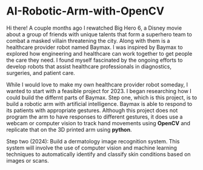 # AI-Robotic-Arm-with-OpenCV

Hi there! A couple months ago I rewatched Big Hero 6, a Disney movie about a group of friends with unique talents that form a superhero team to combat a masked villain threatening the city. Along with them is a healthcare provider robot named Baymax. I was inspired by Baymax to explored how engineering and healthcare can work together to get people the care they need. I found myself fascinated by the ongoing efforts to develop robots that assist healthcare professionals in diagnostics, surgeries, and patient care.

While I would love to make my own healthcare provider robot someday, I wanted to start with a feasible project for 2023. I began researching how I could build the differnt parts of Baymax. Step one, which is this project, is to build a robotic arm with artificial intelligence. Baymax is able to respond to its patients with appropriate gestures. Although this project does not program the arm to have responses to different gestures, it does use a webcam or computer vision to track hand movements using **OpenCV** and replicate that on the 3D printed arm using **python**. 

Step two (2024): Build a dermatology image recognition system. This system will involve the use of computer vision and machine learning techniques to automatically identify and classify skin conditions based on images or scans. 

